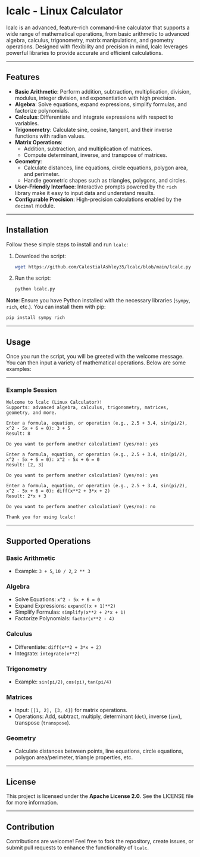 # lcalc - Linux Calculator

lcalc is an advanced, feature-rich command-line calculator that supports a wide range of mathematical operations, from basic arithmetic to advanced algebra, calculus, trigonometry, matrix manipulations, and geometry operations. Designed with flexibility and precision in mind, lcalc leverages powerful libraries to provide accurate and efficient calculations.

---

## Features

- **Basic Arithmetic**: Perform addition, subtraction, multiplication, division, modulus, integer division, and exponentiation with high precision.
- **Algebra**: Solve equations, expand expressions, simplify formulas, and factorize polynomials.
- **Calculus**: Differentiate and integrate expressions with respect to variables.
- **Trigonometry**: Calculate sine, cosine, tangent, and their inverse functions with radian values.
- **Matrix Operations**:
  - Addition, subtraction, and multiplication of matrices.
  - Compute determinant, inverse, and transpose of matrices.
- **Geometry**:
  - Calculate distances, line equations, circle equations, polygon area, and perimeter.
  - Handle geometric shapes such as triangles, polygons, and circles.
- **User-Friendly Interface**: Interactive prompts powered by the `rich` library make it easy to input data and understand results.
- **Configurable Precision**: High-precision calculations enabled by the `decimal` module.

---

## Installation

Follow these simple steps to install and run `lcalc`:

1. Download the script:
   ```bash
   wget https://github.com/CalestialAshley35/lcalc/blob/main/lcalc.py
   ```
2. Run the script:
   ```bash
   python lcalc.py
   ```

**Note**: Ensure you have Python installed with the necessary libraries (`sympy`, `rich`, etc.). You can install them with pip:
```bash
pip install sympy rich
```

---

## Usage

Once you run the script, you will be greeted with the welcome message. You can then input a variety of mathematical operations. Below are some examples:

---

### Example Session

```plaintext
Welcome to lcalc (Linux Calculator)!
Supports: advanced algebra, calculus, trigonometry, matrices, geometry, and more.

Enter a formula, equation, or operation (e.g., 2.5 + 3.4, sin(pi/2), x^2 - 5x + 6 = 0): 3 + 5
Result: 8

Do you want to perform another calculation? (yes/no): yes

Enter a formula, equation, or operation (e.g., 2.5 + 3.4, sin(pi/2), x^2 - 5x + 6 = 0): x^2 - 5x + 6 = 0
Result: [2, 3]

Do you want to perform another calculation? (yes/no): yes

Enter a formula, equation, or operation (e.g., 2.5 + 3.4, sin(pi/2), x^2 - 5x + 6 = 0): diff(x**2 + 3*x + 2)
Result: 2*x + 3

Do you want to perform another calculation? (yes/no): no

Thank you for using lcalc!
```

---

## Supported Operations

### Basic Arithmetic
- Example: `3 + 5`, `10 / 2`, `2 ** 3`

### Algebra
- Solve Equations: `x^2 - 5x + 6 = 0`
- Expand Expressions: `expand((x + 1)**2)`
- Simplify Formulas: `simplify(x**2 + 2*x + 1)`
- Factorize Polynomials: `factor(x**2 - 4)`

### Calculus
- Differentiate: `diff(x**2 + 3*x + 2)`
- Integrate: `integrate(x**2)`

### Trigonometry
- Example: `sin(pi/2)`, `cos(pi)`, `tan(pi/4)`

### Matrices
- Input: `[[1, 2], [3, 4]]` for matrix operations.
- Operations: Add, subtract, multiply, determinant (`det`), inverse (`inv`), transpose (`transpose`).

### Geometry
- Calculate distances between points, line equations, circle equations, polygon area/perimeter, triangle properties, etc.

---

## License

This project is licensed under the **Apache License 2.0**. See the LICENSE file for more information.

---

## Contribution

Contributions are welcome! Feel free to fork the repository, create issues, or submit pull requests to enhance the functionality of `lcalc`.